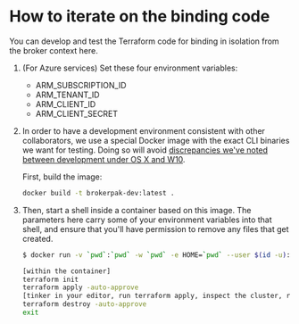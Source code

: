 # How to iterate on the binding code

You can develop and test the Terraform code for binding in isolation from
the broker context here.

<!--
1. Copy `terraform.tfvars-template` to `terraform.tfvars`, then edit the content appropriately.
-->
1. (For Azure services) Set these four environment variables:

    - ARM_SUBSCRIPTION_ID
    - ARM_TENANT_ID
    - ARM_CLIENT_ID
    - ARM_CLIENT_SECRET

1. In order to have a development environment consistent with other
   collaborators, we use a special Docker image with the exact CLI binaries we
   want for testing. Doing so will avoid [discrepancies we've noted between development under OS X and W10](https://github.com/terraform-aws-modules/terraform-aws-eks/issues/1262#issuecomment-932792757).

   First, build the image:

    ```bash
    docker build -t brokerpak-dev:latest .
    ```

1. Then, start a shell inside a container based on this image. The parameters
   here carry some of your environment variables into that shell, and ensure
   that you'll have permission to remove any files that get created.

    ```bash
    $ docker run -v `pwd`:`pwd` -w `pwd` -e HOME=`pwd` --user $(id -u):$(id -g) -e TERM -it --rm -e ARM_SUBSCRIPTION_ID -e ARM_TENANT_ID -e ARM_CLIENT_ID -e ARM_CLIENT_SECRET brokerpak-dev:latest

    [within the container]
    terraform init
    terraform apply -auto-approve
    [tinker in your editor, run terraform apply, inspect the cluster, repeat]
    terraform destroy -auto-approve
    exit